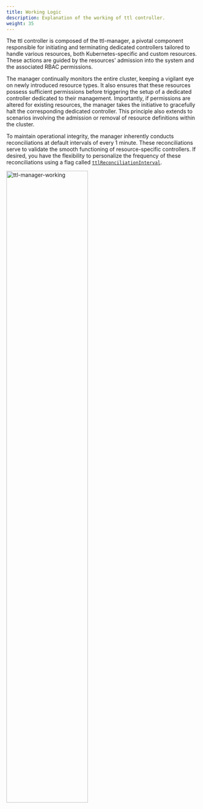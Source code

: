 ```yaml
---
title: Working Logic
description: Explanation of the working of ttl controller.
weight: 35
---
```


The ttl controller is composed of the ttl-manager, a pivotal component responsible for initiating and terminating dedicated controllers tailored to handle various resources, both Kubernetes-specific and custom resources. These actions are guided by the resources' admission into the system and the associated RBAC permissions.

The manager continually monitors the entire cluster, keeping a vigilant eye on newly introduced resource types. It also ensures that these resources possess sufficient permissions before triggering the setup of a dedicated controller dedicated to their management. Importantly, if permissions are altered for existing resources, the manager takes the initiative to gracefully halt the corresponding dedicated controller. This principle also extends to scenarios involving the admission or removal of resource definitions within the cluster.

To maintain operational integrity, the manager inherently conducts reconciliations at default intervals of every 1 minute. These reconciliations serve to validate the smooth functioning of resource-specific controllers. If desired, you have the flexibility to personalize the frequency of these reconciliations using a flag called [`ttlReconciliationInterval`](/docs/Installation/customization.md).

<img src="/images/ttl-manager-working.png" alt="ttl-manager-working" width="65%"/>